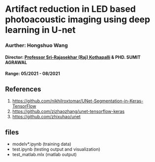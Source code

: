# Artifact reduction in LED based photoacoustic imaging using deep learning in U-net


### Aurther: Hongshuo Wang

#### Director: [Professor Sri-Rajasekhar (Raj) Kothapalli](https://www.bme.psu.edu/department/directory-detail-g.aspx?q=szk416) & PHD. SUMIT AGRAWAL
#### Range: 05/2021 - 08/2021

## References
1. https://github.com/nikhilroxtomar/UNet-Segmentation-in-Keras-TensorFlow
2. https://github.com/zizhaozhang/unet-tensorflow-keras
3. https://github.com/zhixuhao/unet

## files
- modelv*.ipynb (training data)
- test.ipynb (testing output and visualization)
- test_matlab.mlx (matlab output) 

